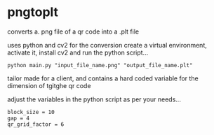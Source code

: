 # pngtoplt
converts a. png file of a qr code into a .plt file

uses python and cv2 for the conversion
create a virtual environment, activate it, install cv2 and run the python script...

```
python main.py "input_file_name.png" "output_file_name.plt"
```

tailor made for a client, and contains a hard coded variable for the dimension of tgitghe qr code

adjust the variables in the python script as per your needs...

```
block_size = 10
gap = 4
qr_grid_factor = 6
```

